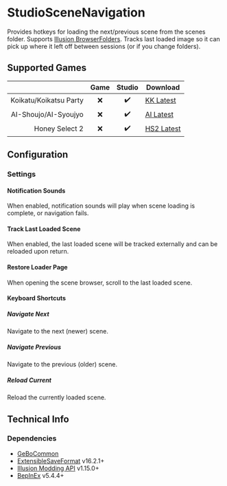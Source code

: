 # StudioSceneNavigation

Provides hotkeys for loading the next/previous scene from the scenes folder. Supports [Illusion BrowserFolders](https://github.com/ManlyMarco/Illusion_BrowserFolders). Tracks last loaded image so it can pick up where it left off between sessions (or if you change folders).

## Supported Games

|                         | Game  | Studio  | Download     |
| ----------------------: | :---: | :-----: | ------------ |
| Koikatu/Koikatsu Party  | ❌    | ✔️       | [KK Latest]  |
| AI-Shoujo/AI-Syoujyo    | ❌    | ✔️       | [AI Latest]  |
| Honey Select 2          | ❌    | ✔️       | [HS2 Latest] |


## Configuration

### Settings

#### Notification Sounds

When enabled, notification sounds will play when scene loading is complete, or navigation fails.

#### Track Last Loaded Scene

When enabled, the last loaded scene will be tracked externally and can be reloaded upon return.

#### Restore Loader Page

When opening the scene browser, scroll to the last loaded scene.

#### Keyboard Shortcuts

##### Navigate Next

Navigate to the next (newer) scene.

##### Navigate Previous

Navigate to the previous (older) scene.

##### Reload Current

Reload the currently loaded scene.

## Technical Info

### Dependencies

- [GeBoCommon](https://github.com/GeBo1/GeBoPlugins)
- [ExtensibleSaveFormat](https://github.com/IllusionMods/BepisPlugins) v16.2.1+
- [Illusion Modding API](https://github.com/IllusionMods/IllusionModdingAPI) v1.15.0+
- [BepInEx](https://github.com/BepInEx/BepInEx) v5.4.4+

[//]: # (## Latest Links)

[AI Latest]: https://github.com/GeBo1/GeBoPlugins/releases/download/r6/AI_StudioSceneNavigation.v0.8.6.zip "v0.8.6"
[HS2 Latest]: https://github.com/GeBo1/GeBoPlugins/releases/download/r6/HS2_StudioSceneNavigation.v0.8.6.zip "v0.8.6"
[KK Latest]: https://github.com/GeBo1/GeBoPlugins/releases/download/r6/KK_StudioSceneNavigation.v0.8.6.zip "v0.8.6"